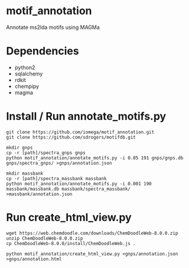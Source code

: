 # motif_annotation
Annotate ms2lda motifs using MAGMa

# Dependencies
- python2
- sqlalchemy
- rdkit
- chempipy
- magma

# Install / Run annotate_motifs.py
```
git clone https://github.com/iomega/motif_annotation.git
git clone https://github.com/sdrogers/motifdb.git

mkdir gnps
cp -r [path]/spectra_gnps gnps
python motif_annotation/annotate_motifs.py -i 0.05 191 gnps/gnps.db gnps/spectra_gnps/ >gnps/annotation.json

mkdir massbank
cp -r [path]/spectra_massbank massbank
python motif_annotation/annotate_motifs.py -i 0.001 190 massbank/massbank.db massbank/spectra_massbank/ >massbank/annotation.json
```
# Run create_html_view.py
```
wget https://web.chemdoodle.com/downloads/ChemDoodleWeb-8.0.0.zip
unzip ChemDoodleWeb-8.0.0.zip
cp ChemDoodleWeb-8.0.0/install/ChemDoodleWeb.js .

python motif_annotation/create_html_view.py <gnps/annotation.json >gnps/annotation.html
```
